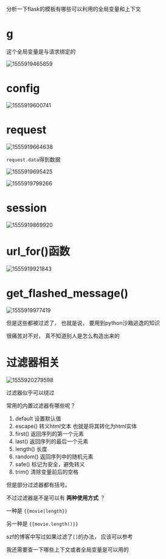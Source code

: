 分析一下flask的模板有哪些可以利用的全局变量和上下文



# g

这个全局变量是与请求绑定的



![1555919465859](H:\workspace\code\markdown\picture\1555919465859.png)

# config





![1555919600741](H:\workspace\code\markdown\picture\1555919600741.png)







# request





![1555919664638](H:\workspace\code\markdown\picture\1555919664638.png)



`request.data`得到数据



![1555919695425](H:\workspace\code\markdown\picture\1555919695425.png)







![1555919799266](H:\workspace\code\markdown\picture\1555919799266.png)





# session



![1555919869920](H:\workspace\code\markdown\picture\1555919869920.png)





# url_for()函数

![1555919921843](H:\workspace\code\markdown\picture\1555919921843.png)









# get_flashed_message()

![1555919977419](H:\workspace\code\markdown\picture\1555919977419.png)







但是这些都被过滤了， 也就是说， 要用到python沙箱逃逸的知识



很痛苦对不对， 真不知道别人是怎么构造出来的





# 过滤器相关



![1555920279598](H:\workspace\code\markdown\picture\1555920279598.png)



过滤器似乎可以绕过





常用的内置过滤器有哪些呢？



1. default 设置默认值
2. escape() 转义html文本 也就是将其转化为html实体
3. first() 返回序列的第一个元素
4. last() 返回序列的最后一个元素
5. length() 长度
6. random() 返回序列中的随机元素
7. safe() 标记为安全，避免转义
8. trim() 清除变量前后的空格



但是部分过滤器都有括号。

不过过滤器是不是可以有 **两种使用方式** ？ 

一种是 `{{movie|length}}`

另一种是 `{{movie.length()}}`





szf的博客中写过如果过滤了`[]`的办法， 应该可以参考





我还需要查一下哪些上下文或者全局变量是可以用的



